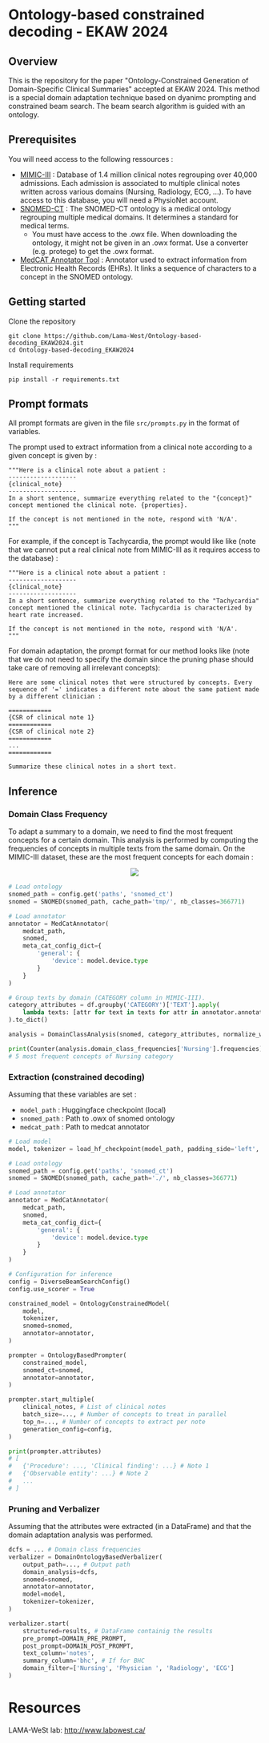 # Ontology-based constrained decoding - EKAW 2024

## Overview
This is the repository for the paper "Ontology-Constrained Generation of Domain-Specific Clinical Summaries" accepted at EKAW 2024. This method is a special domain adaptation technique based on dyanimc prompting and constrained beam search. The beam search algorithm is guided with an ontology.

## Prerequisites

You will need access to the following ressources :
- [MIMIC-III](https://physionet.org/content/mimiciii/1.4/) : Database of 1.4 million clinical notes regrouping over 40,000 admissions. Each admission is associated to multiple clinical notes written across various domains (Nursing, Radiology, ECG, ...). To have access to this database, you will need a PhysioNet account.
- [SNOMED-CT](https://www.snomed.org/) : The SNOMED-CT ontology is a medical ontology regrouping multiple medical domains. It determines a standard for medical terms.
  - You must have access to the .owx file. When downloading the ontology, it might not be given in an .owx format. Use a converter (e.g. protege) to get the .owx format.
- [MedCAT Annotator Tool](https://github.com/CogStack/MedCAT) : Annotator used to extract information from Electronic Health Records (EHRs). It links a sequence of characters to a concept in the SNOMED ontology.

## Getting started
Clone the repository
```
git clone https://github.com/Lama-West/Ontology-based-decoding_EKAW2024.git
cd Ontology-based-decoding_EKAW2024
```
Install requirements
```
pip install -r requirements.txt
```

## Prompt formats
All prompt formats are given in the file `src/prompts.py` in the format of variables. 

The prompt used to extract information from a clinical note according to a given concept is given by :
```
"""Here is a clinical note about a patient : 
-------------------
{clinical_note}
-------------------
In a short sentence, summarize everything related to the "{concept}" concept mentioned the clinical note. {properties}. 

If the concept is not mentioned in the note, respond with 'N/A'.
"""
```
For example, if the concept is Tachycardia, the prompt would like like (note that we cannot put a real clinical note from MIMIC-III as it requires access to the database) : 
```
"""Here is a clinical note about a patient : 
-------------------
{clinical_note}
-------------------
In a short sentence, summarize everything related to the "Tachycardia" concept mentioned the clinical note. Tachycardia is characterized by heart rate increased. 

If the concept is not mentioned in the note, respond with 'N/A'.
"""
```

For domain adaptation, the prompt format for our method looks like (note that we do not need to specify the domain since the pruning phase should take care of removing all irrelevant concepts): 
```
Here are some clinical notes that were structured by concepts. Every sequence of '=' indicates a different note about the same patient made by a different clinician :

============
{CSR of clinical note 1}
============
{CSR of clinical note 2}
============
...
============

Summarize these clinical notes in a short text.

```

## Inference
### Domain Class Frequency
To adapt a summary to a domain, we need to find the most frequent concepts for a certain domain. This analysis is performed by computing the frequencies of concepts in multiple texts from the same domain. On the MIMIC-III dataset, these are the most frequent concepts for each domain : 
<p align="center">
  <img src="./resources/domain_adaptation_analysis_mimic.svg" />
</p>

```python
# Load ontology
snomed_path = config.get('paths', 'snomed_ct')
snomed = SNOMED(snomed_path, cache_path='tmp/', nb_classes=366771)
```
```python
# Load annotator
annotator = MedCatAnnotator(
    medcat_path, 
    snomed,
    meta_cat_config_dict={
        'general': {
            'device': model.device.type
        }
    }
)
```
```python
# Group texts by domain (CATEGORY column in MIMIC-III).
category_attributes = df.groupby('CATEGORY')['TEXT'].apply(
    lambda texts: [attr for text in texts for attr in annotator.annotate(text)]
).to_dict()

analysis = DomainClassAnalysis(snomed, category_attributes, normalize_with_average=True)

print(Counter(analysis.domain_class_frequencies['Nursing'].frequencies).most_common(5))
# 5 most frequent concepts of Nursing category
```

### Extraction (constrained decoding)
Assuming that these variables are set :
- `model_path` : Huggingface checkpoint (local)
- `snomed_path` : Path to .owx of snomed ontology
- `medcat_path` : Path to medcat annotator
```python
# Load model
model, tokenizer = load_hf_checkpoint(model_path, padding_side='left', use_quantization=True, device_map={"": 0})
```
```python
# Load ontology
snomed_path = config.get('paths', 'snomed_ct')
snomed = SNOMED(snomed_path, cache_path='./', nb_classes=366771)
```
```python
# Load annotator
annotator = MedCatAnnotator(
    medcat_path, 
    snomed,
    meta_cat_config_dict={
        'general': {
            'device': model.device.type
        }
    }
)
```
```python
# Configuration for inference
config = DiverseBeamSearchConfig()
config.use_scorer = True

constrained_model = OntologyConstrainedModel(
    model, 
    tokenizer, 
    snomed=snomed, 
    annotator=annotator, 
)

prompter = OntologyBasedPrompter(
    constrained_model,
    snomed_ct=snomed,
    annotator=annotator, 
)

prompter.start_multiple(
    clinical_notes, # List of clinical notes 
    batch_size=..., # Number of concepts to treat in parallel
    top_n=..., # Number of concepts to extract per note
    generation_config=config,
)

print(prompter.attributes) 
# [ 
#   {'Procedure': ..., 'Clinical finding': ...} # Note 1
#   {'Observable entity': ...} # Note 2
#   ...
# ]
```


### Pruning and Verbalizer
Assuming that the attributes were extracted (in a DataFrame) and that the domain adaptation analysis was performed.
```python
dcfs = ... # Domain class frequencies
verbalizer = DomainOntologyBasedVerbalizer(
    output_path=..., # Output path
    domain_analysis=dcfs,
    snomed=snomed,
    annotator=annotator,
    model=model,
    tokenizer=tokenizer,
)

verbalizer.start(
    structured=results, # DataFrame containig the results
    pre_prompt=DOMAIN_PRE_PROMPT,
    post_prompt=DOMAIN_POST_PROMPT,
    text_column='notes',
    summary_column='bhc', # If for BHC
    domain_filter=['Nursing', 'Physician ', 'Radiology', 'ECG']
)

```

# Resources
LAMA-WeSt lab: http://www.labowest.ca/
